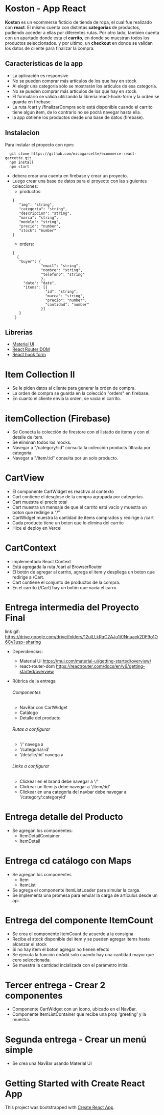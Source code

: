 
# Koston - App React

**Koston** es un ecommerse ficticio de tienda de ropa, el cual fue realizado con **react**. El mismo cuenta con distintas **categorias** de productos, pudiendo acceder a ellas por diferentes rutas. Por otro lado, tambien cuenta con un apartado donde esta el **carrito**, en donde se muestran todos los productos seleccionados. y por ultimo, un **checkout** en donde se validan los datos de cliente para finalizar la compra.

## Características de la app

- La aplicación es responsive
- No se pueden comprar más artículos de los que hay en stock.
- Al elegir una categoría sólo se mostrarán los artículos de esa categoría.
- No se pueden comprar más artículos de los que hay en stock.
- El formulario se valida utilizando la librería react-hook-form y la orden se guarda en firebase.
- La ruta /cart y /finalizarCompra solo está disponible cuando el carrito tiene algún item, de lo contrario no se podrá navegar hasta ella.
- la app obtiene los productos desde una base de datos (firebase).

## Instalacion

Para instalar el proyecto con npm:
```
  git clone https://github.com/nicogarcette/ecommerce-react-garcette.git
  npm install
  npm start
```
- debera crear una cuenta en firebase y crear un proyecto.
- Luego crear una base de datos para el proyecto con las siguientes colecciones:
  - productos:
   ```
   {
      "img": "string",
      "categoria": "string",
      "descripcion": "string",
      "marca": "string",
      "modelo": "string",
      "precio": "number",
      "stock": "number"
   }
  ```
  - orders:
   ```
   {
     {
      "buyer": {
                "email": "string",
                "nombre": "string",
                "telefono": "string"
                },
        "date": "date",
        "items": [{
                  "id": "string",
                  "marca": "string",
                  "precio": "number",
                  "cantidad": "number"
                }]
      }
    }
    ```

## Librerias

 - [Material UI](https://mui.com/)
 - [React Router DOM](https://www.npmjs.com/package/react-router-dom)
 - [React hook form](https://react-hook-form.com/)

# Item Collection II
- Se le piden datos al cliente para generar la orden de compra.
- La orden de compra se guarda en la colección "orders" en firebase.
- En cuanto el cliente envía la orden, se vacía el carrito.

# itemCollection (Firebase)
-  Se Conecta la colección de firestore con el listado de ítems y con el detalle de ítem.
- Se eliminan todos los mocks.
- Navegar a "/category/:id" consulta la colección products filtrada por categoria
- Navegar a "/item/:id" consulta por un solo producto.

# CartView
- El componente CartWidget es reactivo al contexto
- Cart contiene el desglose de la compra agrupada por categorías.
- Cart muestra el precio total
- Cart muestra un mensaje de que el carrito está vacío y muestra un boton que redirige a "/"
- CartWidget muestra la cantidad de items comprados y redirige a /cart
- Cada producto tiene un boton que lo elimina del carrito
- Hice el deploy en Vercel

# CartContext
- implementado React Context
- Está agregada la ruta /cart al BrowserRouter
- El botón de agregar al carrito, agrega el item y despliega un boton que redirige a /Cart.
- Cart contiene el conjunto de productos de la compra.
- En el carrito (/Cart) hay un botón que vacía el carro.

# Entrega intermedia del Proyecto Final
 link gif: https://drive.google.com/drive/folders/12ulLLkRqC2AJu1t0Nnuaek2DF9o1O6Cv?usp=sharing
- Dependencias:
    - Material UI https://mui.com/material-ui/getting-started/overview/
    - react-router-dom https://reactrouter.com/docs/en/v6/getting-started/overview

- Rúbrica de la entrega
    ###### Componentes
    - NavBar con CartWidget
    - Catálogo
    - Detalle del producto
    ###### Rutas a configurar
    - '/' navega a <ItemListContainer />
    - '/categoria/:id' <ItemListContainer />
    - '/detalle/:id' navega a <ItemDetailContainer />
    ###### Links a configurar
    - Clickear en el brand debe navegar a '/'
    - Clickear un Item.js debe navegar a '/item/:id'
    - Clickear en una categoría del navbar debe navegar a '/category/:categoryId'

# Entrega detalle del Producto
- Se agregan los componentes:
    - ItemDetailContainer
    - ItemDetail


# Entrega cd catálogo con Maps
- Se agregan los componentes
    - Item
    - ItemList
- Se agrega el componente ItemListLoader para simular la carga.
- Se implementa una promesa para emular la carga de artículos desde un api.

# Entrega del componente ItemCount

- Se crea el componente ItemCount de acuerdo a la consigna
- Recibe el stock disponible del item y se pueden agregar items hasta alcanzar el stock
- Si no hay item el boton agregar no tienen efecto
- Se ejecuta la función onAdd solo cuando hay una cantidad mayor que cero seleccionada.
- Se muestra la cantidad incializada con el parámetro initial.

# Tercer entrega - Crear 2 componentes

- Componente CartWidget con un ícono, ubicado en el NavBar.
- Componente ItemListContainer que recibe una prop 'greeting' y la muestra.

# Segunda entrega - Crear un menú simple

- Se crea una NavBar usando Material UI

# Getting Started with Create React App

This project was bootstrapped with [Create React App](https://github.com/facebook/create-react-app).

